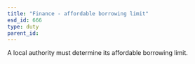 ```yaml
---
title: "Finance - affordable borrowing limit"
esd_id: 666
type: duty
parent_id:  
---
```


A local authority must determine its affordable borrowing limit.


